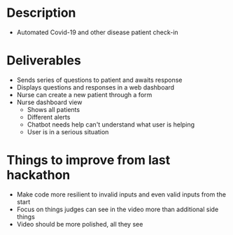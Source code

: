# Description
- Automated Covid-19 and other disease patient check-in

# Deliverables
- Sends series of questions to patient and awaits response
- Displays questions and responses in a web dashboard
- Nurse can create a new patient through a form
- Nurse dashboard view
  - Shows all patients
  - Different alerts
  - Chatbot needs help can't understand what user is helping
  - User is in a serious situation

# Things to improve from last hackathon
- Make code more resilient to invalid inputs and even valid inputs from the start
- Focus on things judges can see in the video more than additional side things
- Video should be more polished, all they see
